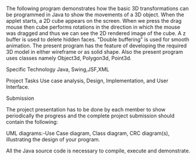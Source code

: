 The following program demonstrates how the basic 3D transformations can be programmed in Java to show the movements of a 3D object. When the applet starts, a 2D cube appears on the screen. When we press the drag mouse then cube performs rotations in the direction in which the mouse was dragged and thus we can see the 2D rendered image of the cube. A z buffer is used to delete hidden faces. "Double buffering" is used for smooth animation. The present program has the feature of developing the required 3D model in either wireframe or as solid shape. Also the present program uses classes namely Object3d, Polygon3d, Point3d.

Specific Technology
Java, Swing,JSF,XML

Project Tasks
Use case analysis, Design, Implementation, and User Interface.

Submission  

The project presentation has to be done by each member to show periodically the progress and the complete project submission should contain the following:

UML diagrams:-Use Case diagram, Class diagram, CRC diagram(s), illustrating the design of your program. 

All the Java source code is necessary to compile, execute and demonstrate.
